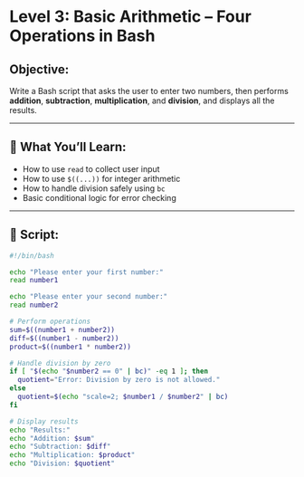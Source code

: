 # Level 3: Basic Arithmetic – Four Operations in Bash

## Objective:
Write a Bash script that asks the user to enter two numbers, then performs **addition**, **subtraction**, **multiplication**, and **division**, and displays all the results.

---

## 🧠 What You’ll Learn:
- How to use `read` to collect user input
- How to use `$((...))` for integer arithmetic
- How to handle division safely using `bc`
- Basic conditional logic for error checking

---

## 📜 Script:

```bash
#!/bin/bash

echo "Please enter your first number:"
read number1

echo "Please enter your second number:"
read number2

# Perform operations
sum=$((number1 + number2))
diff=$((number1 - number2))
product=$((number1 * number2))

# Handle division by zero
if [ "$(echo "$number2 == 0" | bc)" -eq 1 ]; then
  quotient="Error: Division by zero is not allowed."
else
  quotient=$(echo "scale=2; $number1 / $number2" | bc)
fi

# Display results
echo "Results:"
echo "Addition: $sum"
echo "Subtraction: $diff"
echo "Multiplication: $product"
echo "Division: $quotient"

